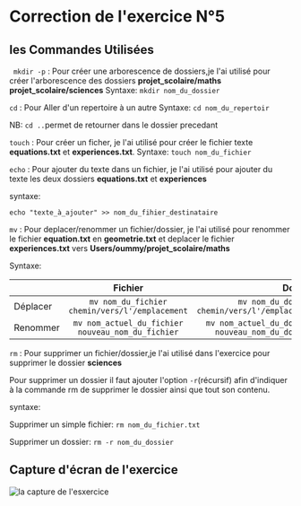 # Correction de l'exercice N°5

## les Commandes Utilisées

``` mkdir -p``` : Pour créer une arborescence de dossiers,je l'ai utilisé pour créer l'arborescence des dossiers **projet_scolaire/maths projet_scolaire/sciences**
Syntaxe: ```mkdir nom_du_dossier```

``` cd ``` : Pour Aller d'un repertoire à un autre
Syntaxe: ```cd nom_du_repertoir```

NB: ```cd ..```permet de retourner dans le dossier precedant

```touch``` : Pour créer un ficher, je l'ai utilisé pour créer le fichier texte **equations.txt** et **experiences.txt**.
Syntaxe: ```touch nom_du_fichier```

```echo``` : Pour ajouter du texte dans un fichier, je l'ai utilisé pour ajouter du texte les deux dossiers **equations.txt** et **experiences**

syntaxe:

```echo "texte_à_ajouter" >> nom_du_fihier_destinataire```

```mv``` : Pour deplacer/renommer un fichier/dossier, je l'ai utilisé pour renommer le fichier **equation.txt** en **geometrie.txt** et deplacer le fichier **experiences.txt** vers **Users/oummy/projet_scolaire/maths**

Syntaxe: 

|  | Fichier          | Dossier |
| :--------------- |:---------------:| -----:|
| Déplacer  |   ```mv nom_du_fichier  chemin/vers/l'/emplacement```      |  ```mv nom_du_dossier chemin/vers/l'/emplacement```
| Renommer  | ```mv nom_actuel_du_fichier nouveau_nom_du_fichier```             |  ```mv nom_actuel_du_dossier nouveau_nom_du_dossier```  |

```rm``` : Pour supprimer un fichier/dossier,je l'ai utilisé dans l'exercice pour supprimer le dossier **sciences**

Pour supprimer un dossier il faut ajouter l'option ```-r```(récursif) afin d'indiquer à la commande rm de supprimer le dossier ainsi que tout son contenu.

syntaxe:

Supprimer un simple fichier: ```rm nom_du_fichier.txt```

Supprimer un dossier: ```rm -r nom_du_dossier```

## Capture d'écran de l'exercice

![la capture de l'esxercice](Capture_exercice5.png)